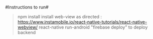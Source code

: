 #Instructions to run#

> npm install
> install web-view as directed : https://www.instamobile.io/react-native-tutorials/react-native-webview/
> react-native run-android
> "firebase deploy" to deploy backend
